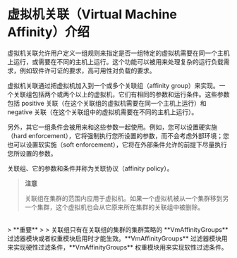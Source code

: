 # 虚拟机关联（Virtual Machine Affinity）介绍

虚拟机关联允许用户定义一组规则来指定是否一组特定的虚拟机需要在同一个主机上运行，或需要在不同的主机上运行。这个功能可以被用来处理复杂的运行负载需求，例如软件许可证的要求，高可用性对负载的要求。

虚拟机关联通过把虚拟机加入到一个或多个关联组（affinity group）来实现。一个关联组包括两个或两个以上的虚拟机，它们有相同的参数和运行条件。这些参数包括 positive 关联（在这个关联组的虚拟机需要在同一个主机上运行）和 negative 关联（在这个关联组中的虚拟机需要在不同的主机上运行）。

另外，其它一组条件会被用来和这些参数一起使用。例如，您可以设置硬实施（hard enforcement），它将强制执行您所设置的参数，而不会考虑外部环境；您也可以设置软实施（soft enforcement），它将在外部条件允许的前提下尽量执行您所设置的参数。

关联组、它的参数和条件并称为关联协议（affinity policy）。


> **注意**
>
> 关联组在集群的范围内应用于虚拟机。如果一个虚拟机被从一个集群移到另一个集群，这个虚拟机也会从它原来所在集群的关联组中被删除。

<br/>
> **重要**
>
> 关联组只有在关联组的集群的集群策略的 **VmAffinityGroups** 过滤器模块或者权重模块启用时才能生效。**VmAffinityGroups** 过滤器模块用来实现硬性过滤条件，**VmAffinityGroups** 权重模块用来实现软性过滤条件。
